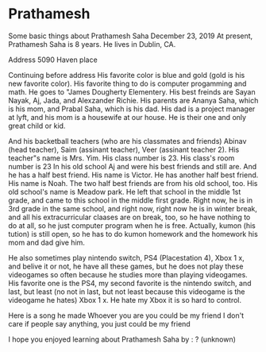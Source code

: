 # Prathamesh
Some basic things about Prathamesh Saha
December 23, 2019
At present, Prathamesh Saha is 8 years. He lives in Dublin, CA.

Address
5090 Haven place

Continuing before address
His favorite color is blue and gold (gold is his new favorite color). His favorite thing to do is computer progamming and math. He goes to "James Dougherty Elementery. His best freinds are Sayan Nayak, Aj, Jada, and Alexzander Richie. His parents are Ananya Saha, which is his mom, and Prabal Saha, which is his dad. His dad is a project manager at lyft, and his mom is a housewife at our house. He is their one and only great child or kid.

And his backetball teachers (who are his classmates and friends) Abinav (head teacher), Saim (assinant teacher), Veer (assinant teacher 2). His teacher"s name is Mrs. Yim. His class number is 23. His class's room number is 23 In his old school Aj and were his best friends and still are. And he has a half best friend. His name is Victor. He has another half best friend. His name is Noah. The two half best friends are from his old school, too. His old school's name is Meadow park. He left that school in the middle 1st grade, and came to this school in the middle first grade. Right now, he is in 3rd grade in the same school, and right now, right now he is in winter break, and all his extracurricular claases are on break, too, so he have nothing to do at all, so he just computer program when he is free. Actually, kumon (his tution) is still open, so he has to do kumon homework and the homework his mom and dad give him.

He also sometimes play nintendo switch, PS4 (Placestation 4), Xbox 1 x, and belive it or not, he have all these games, but he does not play these videogames so often because he studies more than playing videogames. His favorite one is the PS4, my second favorite is the nintendo switch, and last, but least (no not in last, but not least because this videogame is the videogame he hates) Xbox 1 x. He hate my Xbox it is so hard to control.

Here is a song he made
Whoever you are you could be my friend
I don't care if people say anything,
you just could be my friend


I hope you enjoyed learning about Prathamesh Saha
by : ? (unknown)
